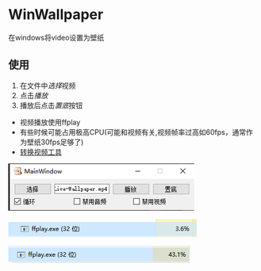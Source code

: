 # WinWallpaper

在windows将video设置为壁纸

## 使用
1. 在文件中*选择*视频
2. 点击*播放*
3. 播放后点击*置底*按钮

- 视频播放使用ffplay
- 有些时候可能占用极高CPU(可能和视频有关,视频帧率过高如60fps，通常作为壁纸30fps足够了)
- [转换视频工具](https://github.com/januwA/WPF-ffmpegtool)

![](./images/2020-09-11-22-34-00.png)

![](./images/2020-09-11-22-34-30.png)

![](./images/2020-09-11-22-35-28.png)
